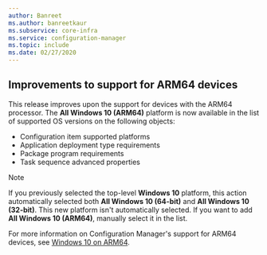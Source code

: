 ```yaml
---
author: Banreet
ms.author: banreetkaur
ms.subservice: core-infra
ms.service: configuration-manager
ms.topic: include
ms.date: 02/27/2020
---
```


## <a name="bkmk_arm"></a> Improvements to support for ARM64 devices

<!--5954175-->

This release improves upon the support for devices with the ARM64 processor. The **All Windows 10 (ARM64)** platform is now available in the list of supported OS versions on the following objects:

- Configuration item supported platforms
- Application deployment type requirements
- Package program requirements
- Task sequence advanced properties

> [!NOTE]
> If you previously selected the top-level **Windows 10** platform, this action automatically selected both **All Windows 10 (64-bit)** and **All Windows 10 (32-bit)**. This new platform isn't automatically selected. If you want to add **All Windows 10 (ARM64)**, manually select it in the list.

For more information on Configuration Manager's support for ARM64 devices, see [Windows 10 on ARM64](../../../../plan-design/configs/support-for-windows-10.md#bkmk_arm64).

